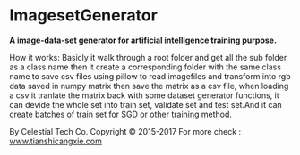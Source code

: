 # ImagesetGenerator
**A image-data-set generator for artificial intelligence training purpose.**

How it works: Basicly it walk through a root folder and get all the sub folder as a class name
then it create a corresponding folder with the same class name to save csv files
using pillow to read imagefiles and transform into rgb data saved in numpy matrix
then save the matrix as a csv file, when loading a csv it tranlate the matrix back
with some dataset generator functions, it can devide the whole set into train set,
validate set and test set.And it can create batches of train set for SGD or other
training method.


By Celestial Tech Co.   Copyright © 2015-2017
For more check : www.tianshicangxie.com
